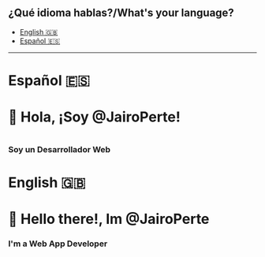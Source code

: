 ## ¿Qué idioma hablas?/What's your language?
 - [English 🇬🇧](#english)
 - [Español 🇪🇸](#español)
---

# Español 🇪🇸
<h1>👋 Hola, ¡Soy @JairoPerte!<h1>
<h3>Soy un Desarrollador Web</h3>

# English 🇬🇧
<h1>👋 Hello there!, Im @JairoPerte</h1>
<h3>I'm a Web App Developer</h3>
